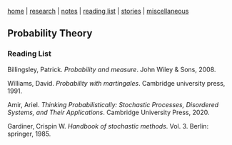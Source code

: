 [home](/../../index.html)  |  [research](/../../research.html)  |  [notes](/../../notes.html)  |  [reading list](/../../reading_list.html)  |  [stories](/../../story.html)  |  [miscellaneous](/../../miscellaneous.html)

## Probability Theory

### Reading List

Billingsley, Patrick. _Probability and measure_. John Wiley & Sons, 2008.

Williams, David. _Probability with martingales_. Cambridge university press, 1991.

Amir, Ariel. _Thinking Probabilistically: Stochastic Processes, Disordered Systems, and Their Applications_. Cambridge University Press, 2020.

Gardiner, Crispin W. _Handbook of stochastic methods_. Vol. 3. Berlin: springer, 1985.
